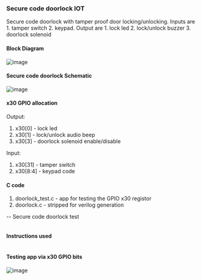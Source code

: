 ### Secure code doorlock IOT
Secure code doorlock with tamper proof door locking/unlocking. Inputs are 1. tamper switch 2. keypad. Output are 1. lock led 2. lock/unlock buzzer 3. doorlock solenoid 

#### Block Diagram
![image](../../images/doorlock_bd.png)

#### Secure code doorlock Schematic
![image](../../images/riscv_doorlock.png)

#### x30 GPIO allocation
Output:

1. x30[0] - lock led
1. x30[1] - lock/unlock audio beep
1. x30[3] - doorlock solenoid enable/disable

Input:

1. x30[31] - tamper switch
1. x30[8:4] - keypad code 

#### C code
1. doorlock_test.c - app for testing the GPIO x30 registor
1. doorlock.c - stripped for verilog generation

-- Secure code doorlock test
``` C
```

#### Instructions used
```
```
#### Testing app via x30 GPIO bits 
![image](../../images/doorlock_test.png)
